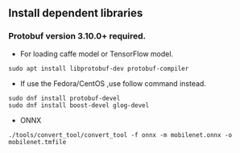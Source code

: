 ## Install dependent libraries
### Protobuf version 3.10.0+ required.
- For loading caffe model or TensorFlow model.
``` shell
sudo apt install libprotobuf-dev protobuf-compiler
```

- If use the Fedora/CentOS ,use follow command instead.
``` shell
sudo dnf install protobuf-devel
sudo dnf install boost-devel glog-devel
```

- ONNX
``` shell
./tools/convert_tool/convert_tool -f onnx -m mobilenet.onnx -o mobilenet.tmfile
```
